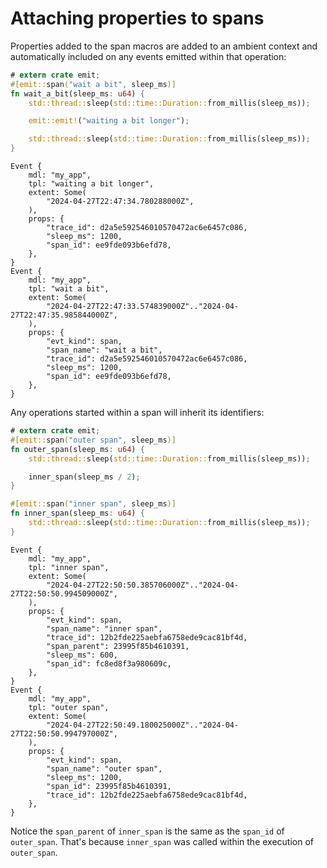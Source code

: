 # Attaching properties to spans

Properties added to the span macros are added to an ambient context and automatically included on any events emitted within that operation:

```rust
# extern crate emit;
#[emit::span("wait a bit", sleep_ms)]
fn wait_a_bit(sleep_ms: u64) {
    std::thread::sleep(std::time::Duration::from_millis(sleep_ms));

    emit::emit!("waiting a bit longer");

    std::thread::sleep(std::time::Duration::from_millis(sleep_ms));
}
```

```text
Event {
    mdl: "my_app",
    tpl: "waiting a bit longer",
    extent: Some(
        "2024-04-27T22:47:34.780288000Z",
    ),
    props: {
        "trace_id": d2a5e592546010570472ac6e6457c086,
        "sleep_ms": 1200,
        "span_id": ee9fde093b6efd78,
    },
}
Event {
    mdl: "my_app",
    tpl: "wait a bit",
    extent: Some(
        "2024-04-27T22:47:33.574839000Z".."2024-04-27T22:47:35.985844000Z",
    ),
    props: {
        "evt_kind": span,
        "span_name": "wait a bit",
        "trace_id": d2a5e592546010570472ac6e6457c086,
        "sleep_ms": 1200,
        "span_id": ee9fde093b6efd78,
    },
}
```

Any operations started within a span will inherit its identifiers:

```rust
# extern crate emit;
#[emit::span("outer span", sleep_ms)]
fn outer_span(sleep_ms: u64) {
    std::thread::sleep(std::time::Duration::from_millis(sleep_ms));

    inner_span(sleep_ms / 2);
}

#[emit::span("inner span", sleep_ms)]
fn inner_span(sleep_ms: u64) {
    std::thread::sleep(std::time::Duration::from_millis(sleep_ms));
}
```

```text
Event {
    mdl: "my_app",
    tpl: "inner span",
    extent: Some(
        "2024-04-27T22:50:50.385706000Z".."2024-04-27T22:50:50.994509000Z",
    ),
    props: {
        "evt_kind": span,
        "span_name": "inner span",
        "trace_id": 12b2fde225aebfa6758ede9cac81bf4d,
        "span_parent": 23995f85b4610391,
        "sleep_ms": 600,
        "span_id": fc8ed8f3a980609c,
    },
}
Event {
    mdl: "my_app",
    tpl: "outer span",
    extent: Some(
        "2024-04-27T22:50:49.180025000Z".."2024-04-27T22:50:50.994797000Z",
    ),
    props: {
        "evt_kind": span,
        "span_name": "outer span",
        "sleep_ms": 1200,
        "span_id": 23995f85b4610391,
        "trace_id": 12b2fde225aebfa6758ede9cac81bf4d,
    },
}
```

Notice the `span_parent` of `inner_span` is the same as the `span_id` of `outer_span`. That's because `inner_span` was called within the execution of `outer_span`.

